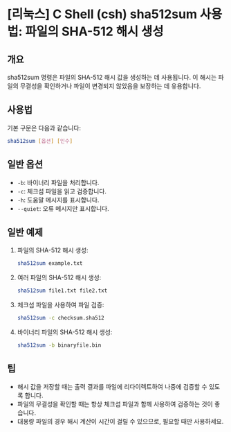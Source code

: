 # [리눅스] C Shell (csh) sha512sum 사용법: 파일의 SHA-512 해시 생성

## 개요
sha512sum 명령은 파일의 SHA-512 해시 값을 생성하는 데 사용됩니다. 이 해시는 파일의 무결성을 확인하거나 파일이 변경되지 않았음을 보장하는 데 유용합니다.

## 사용법
기본 구문은 다음과 같습니다:
```bash
sha512sum [옵션] [인수]
```

## 일반 옵션
- `-b`: 바이너리 파일을 처리합니다.
- `-c`: 체크섬 파일을 읽고 검증합니다.
- `-h`: 도움말 메시지를 표시합니다.
- `--quiet`: 오류 메시지만 표시합니다.

## 일반 예제
1. 파일의 SHA-512 해시 생성:
   ```bash
   sha512sum example.txt
   ```

2. 여러 파일의 SHA-512 해시 생성:
   ```bash
   sha512sum file1.txt file2.txt
   ```

3. 체크섬 파일을 사용하여 파일 검증:
   ```bash
   sha512sum -c checksum.sha512
   ```

4. 바이너리 파일의 SHA-512 해시 생성:
   ```bash
   sha512sum -b binaryfile.bin
   ```

## 팁
- 해시 값을 저장할 때는 출력 결과를 파일에 리다이렉트하여 나중에 검증할 수 있도록 합니다.
- 파일의 무결성을 확인할 때는 항상 체크섬 파일과 함께 사용하여 검증하는 것이 좋습니다.
- 대용량 파일의 경우 해시 계산이 시간이 걸릴 수 있으므로, 필요할 때만 사용하세요.